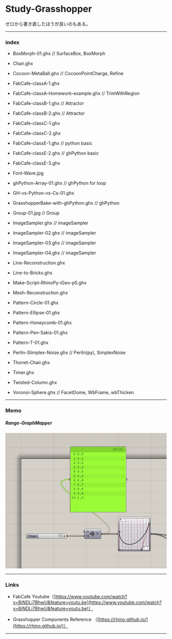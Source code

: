 # Study-Grasshopper  

ゼロから書き直したほうが良いのもある。  

---  

### index  

- BoxMorph-01.ghx // SurfaceBox, BoxMorph  

- Chair.ghx  

- Cocoon-MetaBall.ghx // CocoonPointCharge, Refine

- FabCafe-classA-1.ghx  
- FabCafe-classA-Homework-example.ghx // TrimWithRegion  
- FabCafe-classB-1.ghx // Attractor  
- FabCafe-classB-2.ghx // Attractor  
- FabCafe-classC-1.ghx   
- FabCafe-classC-2.ghx   
- FabCafe-classE-1.ghx // python basic  
- FabCafe-classE-2.ghx // ghPython basic  
- FabCafe-classE-3.ghx  

- Font-Wave.jpg  

- ghPython-Array-01.ghx // ghPython for loop  

- GH-vs-Python-vs-Cs-01.ghx  

- GrasshopperBake-with-ghPython.ghx // ghPython  

- Group-01.jpg // Group  

- ImageSampler.ghx // imageSampler  
- ImageSampler-02.ghx // imageSampler  
- ImageSampler-03.ghx // imageSampler  
- ImageSampler-04.ghx // imageSampler  

- Line-Reconstruction.ghx  

- Line-to-Bricks.ghx  

- Make-Script-RhinoPy-iGeo-p5.ghx  

- Mesh-Reconstruction.ghx  

- Pattern-Circle-01.ghx  
- Pattern-Ellipse-01.ghx  
- Pattern-Honeycomb-01.ghx  
- Pattern-Pen-Sakis-01.ghx  
- Pattern-T-01.ghx  

- Perlin-Slimplex-Noise.ghx // Periln(py), SimplexNoise  

- Thonet-Chair.ghx  

- Timer.ghx  

- Twisted-Column.ghx  

- Voronoi-Sphere.ghx // FacetDome, WbFrame, wbThicken  


---

### Memo

##### Range-GraphMapper  

![photo](src/Range-GraphMapper.jpg)  


---  

### Links  

- FabCafe Youtube（[https://www.youtube.com/watch?v=BiNDLj7BhwU&feature=youtu.be](https://www.youtube.com/watch?v=BiNDLj7BhwU&feature=youtu.be)）  

- Grasshopper Components Reference （[https://rhino.github.io/](https://rhino.github.io/)）

---  
